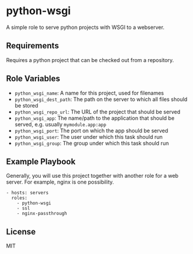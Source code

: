 python-wsgi
===========

A simple role to serve python projects with WSGI to a webserver.

Requirements
------------

Requires a python project that can be checked out from a repository.

Role Variables
--------------

- `python_wsgi_name`: A name for this project, used for filenames
- `python_wsgi_dest_path`: The path on the server to which all files should be
  stored
- `python_wsgi_repo_url`: The URL of the project that should be served
- `python_wsgi_app`: The name/path to the application that should be served,
  e.g. usually `mymodule.app:app`
- `python_wsgi_port`: The port on which the app should be served
- `python_wsgi_user`: The user under which this task should run
- `python_wsgi_group`: The group under which this task should run

Example Playbook
----------------

Generally, you will use this project together with another role for a web
server. For example, nginx is one possibility.

    - hosts: servers
      roles:
        - python-wsgi
        - ssl
        - nginx-passthrough

License
-------

MIT
